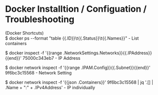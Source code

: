 # Docker Installtion / Configuation / Troubleshooting

(Docker Shortcuts)  
$ docker ps --format "table {{.ID}}\t{{.Status}}\t{{.Names}}"   - List containers  

$ docker inspect -f '{{range .NetworkSettings.Networks}}{{.IPAddress}}{{end}}' 75000c343eb7    -  IP Address  

$ docker network inspect -f '{{range .IPAM.Config}}{{.Subnet}}{{end}}'  9f6bc3c15568         -  Network Setting  

$ docker network inspect -f '{{json .Containers}}' 9f6bc3c15568 | jq '.[] | .Name + ":" + .IPv4Address'      -  IP individually  
